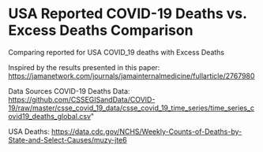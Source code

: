# USA Reported COVID-19 Deaths  vs. Excess Deaths Comparison
Comparing reported for USA COVID_19 deaths with Excess Deaths


Inspired by the results presented in this paper:
https://jamanetwork.com/journals/jamainternalmedicine/fullarticle/2767980

Data Sources
COVID-19 Deaths Data: https://github.com/CSSEGISandData/COVID-19/raw/master/csse_covid_19_data/csse_covid_19_time_series/time_series_covid19_deaths_global.csv"

USA Deaths: 
https://data.cdc.gov/NCHS/Weekly-Counts-of-Deaths-by-State-and-Select-Causes/muzy-jte6

